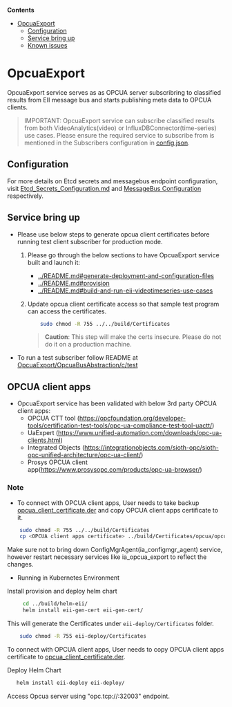 **Contents**

- [OpcuaExport](#opcuaexport)
  - [Configuration](#configuration)
  - [Service bring up](#service-bring-up)
  - [Known issues](#known-issues)

# OpcuaExport

OpcuaExport service serves as as OPCUA server subscribring to classified results from EII message bus and starts publishing meta data to OPCUA clients.

> IMPORTANT:
> OpcuaExport service can subscribe classified results from both VideoAnalytics(video) or InfluxDBConnector(time-series) use cases. Please ensure the required service to subscribe from is mentioned in the Subscribers configuration in [config.json](config.json).

## Configuration

For more details on Etcd secrets and messagebus endpoint configuration, visit [Etcd_Secrets_Configuration.md](https://github.com/open-edge-insights/eii-core/blob/master/Etcd_Secrets_Configuration.md) and
[MessageBus Configuration](https://github.com/open-edge-insights/eii-core/blob/master/common/libs/ConfigMgr/README.md#interfaces) respectively.

## Service bring up

- Please use below steps to generate opcua client certificates before running test client subscriber for production mode.

    1. Please go through the below sections to have OpcuaExport
       service built and launch it:
        - [../README.md#generate-deployment-and-configuration-files](https://github.com/open-edge-insights/eii-core/blob/master/README.md#generate-deployment-and-configuration-files)
        - [../README.md#provision](https://github.com/open-edge-insights/eii-core/blob/master/README.md#provision)
        - [../README.md#build-and-run-eii-videotimeseries-use-cases](https://github.com/open-edge-insights/eii-core/blob/master/README.md#build-and-run-eii-videotimeseries-use-cases)

    2. Update opcua client certificate access so that sample test program
       can access the certificates.

        ```sh
            sudo chmod -R 755 ../../build/Certificates
        ```

        > **Caution**: This step will make the certs insecure. Please do not do it on a production machine.

- To run a test subscriber follow README at [OpcuaExport/OpcuaBusAbstraction/c/test](OpcuaBusAbstraction/c/test)

## OPCUA client apps

- OpcuaExport service has been validated with below 3rd party OPCUA client apps:
  - OPCUA CTT tool (<https://opcfoundation.org/developer-tools/certification-test-tools/opc-ua-compliance-test-tool-uactt/>)
  - UaExpert (<https://www.unified-automation.com/downloads/opc-ua-clients.html>)
  - Integrated Objects (<https://integrationobjects.com/sioth-opc/sioth-opc-unified-architecture/opc-ua-client/>)
  - Prosys OPCUA client app(<https://www.prosysopc.com/products/opc-ua-browser/>)

### Note

* To connect with OPCUA client apps, User needs to take backup [opcua_client_certificate.der](../build/Certificates/opcua/opcua_client_certificate.der) and copy OPCUA client apps certificate to it.

```sh
    sudo chmod -R 755 ../../build/Certificates
    cp <OPCUA client apps certificate> ../build/Certificates/opcua/opcua_client_certificate.der
```

Make sure not to bring down ConfigMgrAgent(ia_configmgr_agent) service, however restart necessary services like ia_opcua_export to reflect the changes.

- Running in Kubernetes Environment

Install provision and deploy helm chart

```sh
     cd ../build/helm-eii/
     helm install eii-gen-cert eii-gen-cert/         
```
This will generate the Certificates under `eii-deploy/Certificates` folder. 
```sh
    sudo chmod -R 755 eii-deploy/Certificates   
```

To connect with OPCUA client apps, User needs to copy OPCUA client apps certificate to [opcua_client_certificate.der](../build/helm-eii/eii-deploy/Certificates/opcua/opcua_client_certificate.der).

Deploy Helm Chart
```sh
   helm install eii-deploy eii-deploy/
```

Access Opcua server using "opc.tcp://<Host IP>:32003" endpoint.
